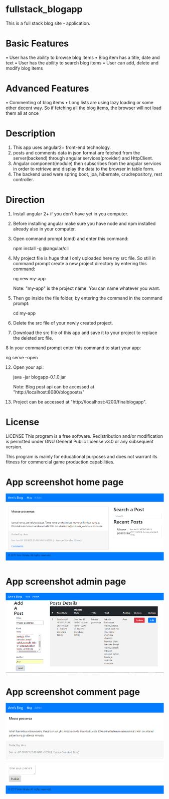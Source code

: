 # fullstack_blogapp
This is a full stack blog site - application. 

# Basic Features

•	User has the ability to browse blog items
•	Blog item has a title, date and text
•	User has the ability to search blog items
•	User can add, delete and modify blog items

# Advanced Features

•	Commenting of blog items
•	Long lists are using lazy loading or some other decent way. So if fetching all the blog items, the browser will not load them all at once

# Description
1. This app uses angular2+ front-end technology.
2. posts and comments data in json format are fetched from the server(backend) through angular services(provider) and 
   HttpClient.
3. Angular component(module) then subscribes from the angular services in order to retrieve and display the data to the browser in table 
   form.
4. The backend used were spring boot, jpa, hibernate, crudrepository, rest controller.

# Direction

1. Install angular 2+ if you don't have yet in you computer.
2. Before installing angular make sure you have node and npm installed already also in your computer.  
3. Open command prompt (cmd) and enter this command:
   
   npm install -g @angular/cli
4. My project file is huge that I only uploaded here my src file. So still in command prompt create a new project directory by entering this command:
   
   ng new my-app
   
   Note: "my-app" is the project name.  You can name whatever you want.
5. Then go inside the file folder, by entering the command in the command prompt:

   cd my-app
 
6. Delete the src file of your newly created project.
7. Download the src file of this app and save it to your project to replace the deleted src file.

8 In your command prompt enter this command to start your app:

   ng serve –open
   
12. Open your api:
  
    java -jar blogapp-0.1.0.jar
    
    Note: Blog post api can be accessed at "http://localhost:8080/blogposts/"
12. Project can be accessed at "http://localhost:4200/finalblogapp".

# License
LICENSE This program is a free software. Redistribution and/or modification is permitted under GNU General Public License v3.0 or any subsequent version.

This program is mainly for educational purposes and does not warrant its fitness for commercial game production capabilities.
# App screenshot home page
![Alt text](https://github.com/annviitala/fullstack_blogapp/blob/master/homepage.png?raw=true "Optional Title")
# App screenshot admin page
![Alt text](https://github.com/annviitala/fullstack_blogapp/blob/master/adminpage.png?raw=true "Optional Title")
# App screenshot comment page
![Alt text](https://github.com/annviitala/fullstack_blogapp/blob/master/commentpage.png?raw=true "Optional Title")




